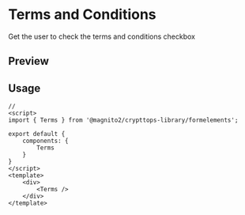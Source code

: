 # Terms and Conditions
Get the user to check the terms and conditions checkbox

## Preview
<Demo componentName="examples-form-terms-doc" />

## Usage

```js:no-v-pre
// 
<script>
import { Terms } from '@magnito2/crypttops-library/formelements';

export default {
    components: {
        Terms
    }
}
</script>
<template>
    <div>
        <Terms />
    </div>
</template>
```
